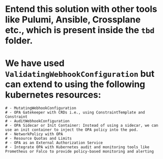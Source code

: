 # Entend this solution with other tools like Pulumi, Ansible, Crossplane etc., which is present inside the `tbd` folder.

# We have used `ValidatingWebhookConfiguration` but can extend to using the following kubernetes resources:

    # - MutatingWebhookConfiguration
    # - OPA Gatekeeper with CRDs i.e., using ConstraintTemplate and Constraint
    # - AuditWebhookConfiguration
    # - OPA Sidecar or Init Container: Instead of using a sidecar, we can use an init container to inject the OPA policy into the pod.
    # - NetworkPolicy with OPA
    # - Resource Quotas and Limits
    # - OPA as an External Authorization Service 
    # - Integrate OPA with Kubernetes audit and monitoring tools like Prometheus or Falco to provide policy-based monitoring and alerting
